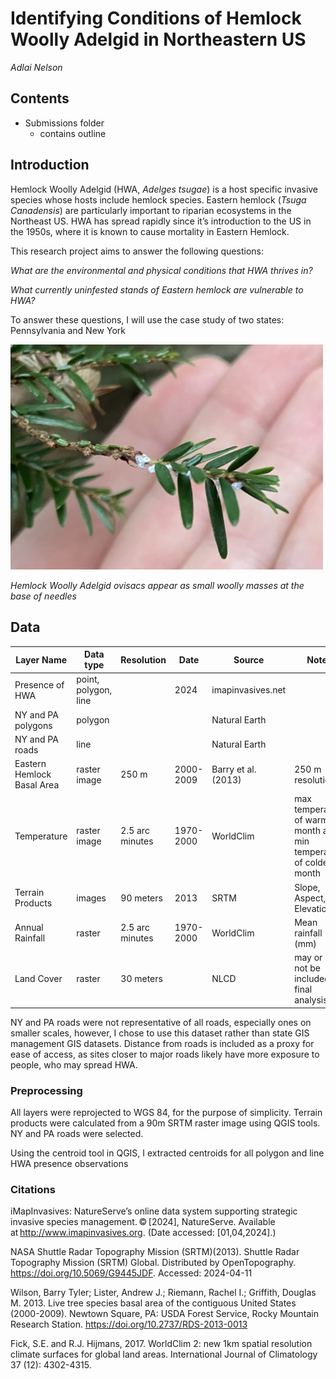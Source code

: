 # Identifying Conditions of Hemlock Woolly Adelgid in Northeastern US

_Adlai Nelson_

## Contents

- Submissions folder
  * contains outline

## Introduction

Hemlock Woolly Adelgid (HWA, _Adelges tsugae_) is a host specific invasive species whose hosts include hemlock species. 
Eastern hemlock (_Tsuga Canadensis_) are particularly important to riparian ecosystems in the Northeast US. 
HWA has spread rapidly since it’s introduction to the US in the 1950s, where it is known to cause mortality in Eastern Hemlock.

This research project aims to answer the following questions:

_What are the environmental and physical conditions that HWA thrives in?_

_What currently uninfested stands of Eastern hemlock are vulnerable to HWA?_

To answer these questions, I will use the case study of two states: Pennsylvania and New York


<img src="figures/HWA_example.JPG" alt="picure of branch of Eastern hemlock with HWA on it the branch, HWA appears as white balls of fuzz" width="500"/>

_Hemlock Woolly Adelgid ovisacs appear as small woolly masses at the base of needles_

## Data

| Layer Name                 | Data type            | Resolution      | Date      | Source              | Notes                                                                 |
|----------------------------|----------------------|-----------------|-----------|---------------------|-----------------------------------------------------------------------|
| Presence of HWA            | point, polygon, line |                 | 2024      | imapinvasives.net   |                                                                       |
| NY and PA polygons         | polygon              |                 |           | Natural Earth       |                                                                       |
| NY and PA roads            | line                 |                 |           | Natural Earth       |                                                                       |
| Eastern Hemlock Basal Area | raster image         | 250 m           | 2000-2009 | Barry et al. (2013) | 250 m resolution                                                      |
| Temperature                | raster image         | 2.5 arc minutes | 1970-2000 | WorldClim           | max temperature of warmest month and min temperature of coldest month |
| Terrain Products           | images               | 90 meters       | 2013      | SRTM                | Slope, Aspect, Elevation                                              |
| Annual Rainfall            | raster               | 2.5 arc minutes | 1970-2000 | WorldClim           | Mean rainfall (mm)                                                    |
| Land Cover                 | raster               | 30 meters       |           | NLCD                | may or may not be included in final analysis                          |

NY and PA roads were not representative of all roads, especially ones on smaller scales, however, I chose to use this dataset rather than state GIS management GIS datasets. 
Distance from roads is included as a proxy for ease of access, as sites closer to major roads likely have more exposure to people, who may spread HWA.

### Preprocessing


All layers were reprojected to WGS 84, for the purpose of simplicity. 
Terrain products were calculated from a 90m SRTM raster image using QGIS tools. 
NY and PA roads were selected. 

Using the centroid tool in QGIS, I extracted centroids for all polygon and line HWA presence observations


### Citations

iMapInvasives: NatureServe’s online data system supporting strategic invasive species management. © [2024], NatureServe. Available at http://www.imapinvasives.org. (Date accessed: [01,04,2024].)

NASA Shuttle Radar Topography Mission (SRTM)(2013). Shuttle Radar Topography Mission (SRTM) Global. Distributed by OpenTopography. https://doi.org/10.5069/G9445JDF. Accessed: 2024-04-11 

Wilson, Barry Tyler; Lister, Andrew J.; Riemann, Rachel I.; Griffith, Douglas M. 2013. Live tree species basal area of the contiguous United States (2000-2009). Newtown Square, PA: USDA Forest Service, Rocky Mountain Research Station. https://doi.org/10.2737/RDS-2013-0013

Fick, S.E. and R.J. Hijmans, 2017. WorldClim 2: new 1km spatial resolution climate surfaces for global land areas. International Journal of Climatology 37 (12): 4302-4315. 
